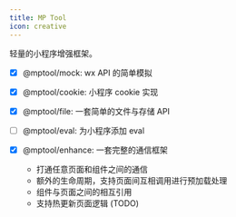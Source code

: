 ```yaml
---
title: MP Tool
icon: creative
---
```


轻量的小程序增强框架。

- [x] @mptool/mock: wx API 的简单模拟 <Badge text="W.I.P" type="warning" />
- [x] @mptool/cookie: 小程序 cookie 实现 <Badge text="Stable" />
- [x] @mptool/file: 一套简单的文件与存储 API <Badge text="Stable" />
- [ ] @mptool/eval: 为小程序添加 eval <Badge text="Building" type="danger" />
- [x] @mptool/enhance: 一套完整的通信框架 <Badge text="Stable" />

  - 打通任意页面和组件之间的通信
  - 额外的生命周期，支持页面间互相调用进行预加载处理
  - 组件与页面之间的相互引用
  - 支持热更新页面逻辑 (TODO)
